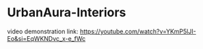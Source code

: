 # UrbanAura-Interiors



video demonstration link: https://youtube.com/watch?v=YKmP5lJI-Eo&si=EqWKNDvc_x-e_fWc
